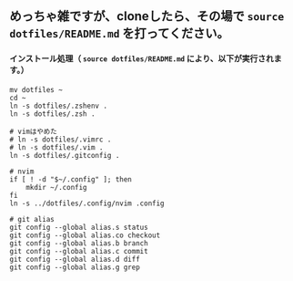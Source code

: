 ## めっちゃ雑ですが、cloneしたら、その場で `source dotfiles/README.md` を打ってください。

#### インストール処理（ `source dotfiles/README.md` により、以下が実行されます。）
```
mv dotfiles ~
cd ~
ln -s dotfiles/.zshenv .
ln -s dotfiles/.zsh .

# vimはやめた
# ln -s dotfiles/.vimrc .
# ln -s dotfiles/.vim .
ln -s dotfiles/.gitconfig .

# nvim
if [ ! -d "$~/.config" ]; then
    mkdir ~/.config
fi
ln -s ../dotfiles/.config/nvim .config

# git alias
git config --global alias.s status
git config --global alias.co checkout
git config --global alias.b branch
git config --global alias.c commit
git config --global alias.d diff
git config --global alias.g grep
```
